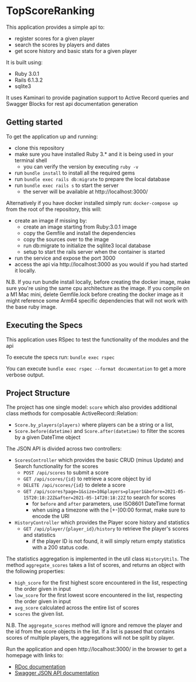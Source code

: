 # TopScoreRanking

This application provides a simple api to:
* register scores for a given player
* search the scores by players and dates
* get score history and basic stats for a given player

It is built using:
* Ruby 3.0.1
* Rails 6.1.3.2
* sqlite3

It uses Kaminari to provide pagination support to Active Record queries and Swagger Blocks for rest api documentation generation

Getting started
---------------

To get the application up and running:
* clone this repository
* make sure you have installed Ruby 3.* and it is being used in your terminal shell
    * you can verify the version by executing `ruby -v`
* run `bundle install` to install all the required gems
* run `bundle exec rails db:migrate` to prepare the local database
* run `bundle exec rails s` to start the server
    * the server will be available at http://localhost:3000/

Alternatively if you have docker installed simply run: `docker-compose up` from the root of the repository, this will:
* create an image if missing by:
    * create an image starting from Ruby:3.0.1 image
    * copy the Gemfile and install the dependencies
    * copy the sources over to the image
    * run db:migrate to initialize the sqllite3 local database
    * setup to start the rails server when the container is started
* run the service and expose the port 3000
* access the api via http://localhost:3000 as you would if you had started it locally.

N.B. If you run bundle install locally, before creating the docker image, make sure you're using the same cpu architecture as the image.
If you compile on a M1 Mac mini, delete Gemfile.lock before creating the docker image as it might reference some Arm64 specific dependencies that will not work with the base ruby image.

    

Executing the Specs
-------------------

This application uses RSpec to test the functionality of the modules and the api

To execute the specs run:
`bundle exec rspec`

You can execute `bundle exec rspec --format documentation` to get a more verbose output.


Project Structure
-----------------

The project has one single model: `score` which also provides additional class methods for composable ActiveRecord::Relation:
* `Score.by_players(players)` where players can be a string or a list, 
* `Score.before(datetime)` and `Score.after(datetime)` to filter the scores by a given DateTime object

The JSON API is divided across two controllers:
* `ScoresController` which provides the basic CRUD (minus Update) and Search functionality for the scores
  * `POST /api/scores` to submit a score
  * `GET /api/scores/{id}` to retrieve a score object by id
  * `DELETE /api/scores/{id}` to delete a score
  * `GET /api/scores?page=1&size=10&players=player1&before=2021-05-15T20:18:22Z&after=2021-05-14T20:18:22Z` to search for scores
    * for `before` and `after` parameters, use ISO8601 DateTime format
    * when using a timezone with the [+-]00:00 format, make sure to encode the URI
* `HistoryController` which provides the Player score history and statistics
  * `GET /api/player/{player_id}/history` to retrieve the player's scores and statistics
    * if the player ID is not found, it will simply return empty statistics with a 200 status code.
  
The statistics aggregation is implemented in the util class `HistoryUtils`.
The method `aggregate_scores` takes a list of scores, and returns an object with the following properties:
* `high_score` for the first highest score encountered in the list, respecting the order given in input
* `low_score` for the first lowest score encountered in the list, respecting the order given in input
* `avg_score` calculated across the entire list of scores
* `scores` the given list.

N.B. The `aggregate_scores` method will ignore and remove the player and the id from the score objects in the list. 
If a list is passed that contains scores of multiple players, the aggregations will not be split by player.

Run the application and open http://localhost:3000/ in the browser to get a homepage with links to:
* [RDoc documentation](http://localhost:3000/docs/index.html)
* [Swagger JSON API documentation](http://localhost:3000/swagger/index.html)

